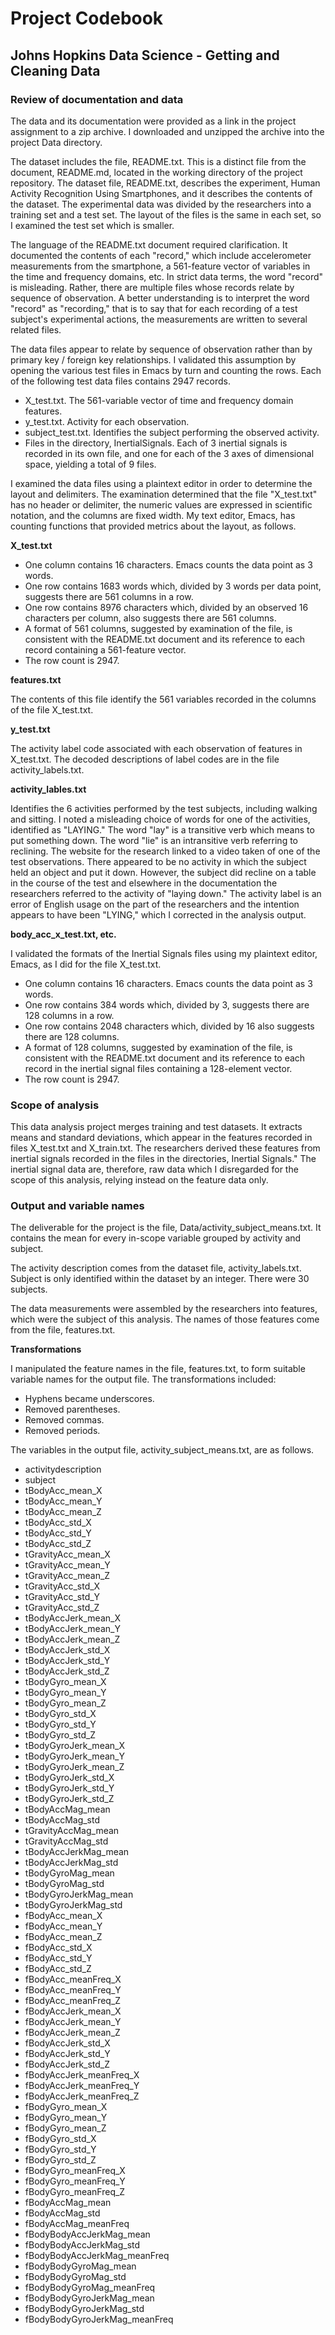 # Project Codebook
## Johns Hopkins Data Science - Getting and Cleaning Data

### Review of documentation and data
The data and its documentation were provided as a link in the project assignment to a zip archive. I downloaded and unzipped the archive into the project Data directory.

The dataset includes the file, README.txt. This is a distinct file from the document, README.md, located in the working directory of the project repository. The dataset file, README.txt, describes the experiment, Human Activity Recognition Using Smartphones, and it describes the contents of the dataset. The experimental data was divided by the researchers into a training set and a test set. The layout of the files is the same in each set, so I examined the test set which is smaller.

The language of the README.txt document required clarification. It documented the contents of each "record," which include accelerometer measurements from the smartphone, a 561-feature vector of variables in the time and frequency domains, etc. In strict data terms, the word "record" is misleading. Rather, there are multiple files whose records relate by sequence of observation. A better understanding is to interpret the word "record" as "recording," that is to say that for each recording of a test subject's experimental actions, the measurements are written to several related files.

The data files appear to relate by sequence of observation rather than by primary key / foreign key relationships. I validated this assumption by opening the various test files in Emacs by turn and counting the rows. Each of the following test data files contains 2947 records.

* X_test.txt. The 561-variable vector of time and frequency domain features.
* y_test.txt. Activity for each observation.
* subject_test.txt. Identifies the subject performing the observed activity.
* Files in the directory, InertialSignals. Each of 3 inertial signals is recorded in its own file, and one for each of the 3 axes of dimensional space, yielding a total of 9 files.

I examined the data files using a plaintext editor in order to determine the layout and delimiters. The examination determined that the file "X_test.txt" has no header or delimiter, the numeric values are expressed in scientific notation, and the columns are fixed width. My text editor, Emacs, has counting functions that provided metrics about the layout, as follows.

**X_test.txt**

* One column contains 16 characters. Emacs counts the data point as 3 words.
* One row contains 1683 words which, divided by 3 words per data point, suggests there are 561 columns in a row.
* One row contains 8976 characters which, divided by an observed 16 characters per column, also suggests there are 561 columns.
* A format of 561 columns, suggested by examination of the file, is consistent with the README.txt document and its reference to each record containing a 561-feature vector.
* The row count is 2947.

**features.txt**

The contents of this file identify the 561 variables recorded in the columns of the file X_test.txt.

**y_test.txt**

The activity label code associated with each observation of features in X_test.txt. The decoded descriptions of label codes are in the file activity_labels.txt.

**activity_lables.txt**

Identifies the 6 activities performed by the test subjects, including walking and sitting. I noted a misleading choice of words for one of the activities, identified as "LAYING." The word "lay" is a transitive verb which means to put something down. The word "lie" is an intransitive verb referring to reclining. The website for the research linked to a video taken of one of the test observations. There appeared to be no activity in which the subject held an object and put it down. However, the subject did recline on a table in the course of the test and elsewhere in the documentation the researchers referred to the activity of "laying down." The activity label is an error of English usage on the part of the researchers and the intention appears to have been "LYING," which I corrected in the analysis output.

**body_acc_x_test.txt, etc.**

I validated the formats of the Inertial Signals files using my plaintext editor, Emacs, as I did for the file X_test.txt.

* One column contains 16 characters. Emacs counts the data point as 3 words.
* One row contains 384 words which, divided by 3, suggests there are 128 columns in a row.
* One row contains 2048 characters which, divided by 16 also suggests there are 128 columns.
* A format of 128 columns, suggested by examination of the file, is consistent with the README.txt document and its reference to each record in the inertial signal files containing a 128-element vector.
* The row count is 2947.

### Scope of analysis
This data analysis project merges training and test datasets. It extracts means and standard deviations, which appear in the features recorded in files X_test.txt and X_train.txt. The researchers derived these features from inertial signals recorded in the files in the directories, Inertial Signals." The inertial signal data are, therefore, raw data which I disregarded for the scope of this analysis, relying instead on the feature data only.

### Output and variable names
The deliverable for the project is the file, Data/activity_subject_means.txt. It contains the mean for every in-scope variable grouped by activity and subject.

The activity description comes from the dataset file, activity_labels.txt. Subject is only identified within the dataset by an integer. There were 30 subjects.

The data measurements were assembled by the researchers into features, which were the subject of this analysis. The names of those features come from the file, features.txt.

**Transformations**

I manipulated the feature names in the file, features.txt, to form suitable variable names for the output file. The transformations included:

* Hyphens became underscores.
* Removed parentheses.
* Removed commas.
* Removed periods.

The variables in the output file, activity_subject_means.txt, are as follows.

* activitydescription
* subject
* tBodyAcc_mean_X              
* tBodyAcc_mean_Y
* tBodyAcc_mean_Z
* tBodyAcc_std_X               
* tBodyAcc_std_Y
* tBodyAcc_std_Z
* tGravityAcc_mean_X           
* tGravityAcc_mean_Y
* tGravityAcc_mean_Z
* tGravityAcc_std_X            
* tGravityAcc_std_Y
* tGravityAcc_std_Z
* tBodyAccJerk_mean_X          
* tBodyAccJerk_mean_Y
* tBodyAccJerk_mean_Z
* tBodyAccJerk_std_X           
* tBodyAccJerk_std_Y
* tBodyAccJerk_std_Z
* tBodyGyro_mean_X             
* tBodyGyro_mean_Y
* tBodyGyro_mean_Z
* tBodyGyro_std_X              
* tBodyGyro_std_Y
* tBodyGyro_std_Z
* tBodyGyroJerk_mean_X         
* tBodyGyroJerk_mean_Y
* tBodyGyroJerk_mean_Z
* tBodyGyroJerk_std_X          
* tBodyGyroJerk_std_Y
* tBodyGyroJerk_std_Z
* tBodyAccMag_mean             
* tBodyAccMag_std
* tGravityAccMag_mean
* tGravityAccMag_std           
* tBodyAccJerkMag_mean
* tBodyAccJerkMag_std
* tBodyGyroMag_mean            
* tBodyGyroMag_std
* tBodyGyroJerkMag_mean
* tBodyGyroJerkMag_std         
* fBodyAcc_mean_X
* fBodyAcc_mean_Y
* fBodyAcc_mean_Z              
* fBodyAcc_std_X
* fBodyAcc_std_Y
* fBodyAcc_std_Z               
* fBodyAcc_meanFreq_X
* fBodyAcc_meanFreq_Y
* fBodyAcc_meanFreq_Z          
* fBodyAccJerk_mean_X
* fBodyAccJerk_mean_Y
* fBodyAccJerk_mean_Z          
* fBodyAccJerk_std_X
* fBodyAccJerk_std_Y
* fBodyAccJerk_std_Z           
* fBodyAccJerk_meanFreq_X
* fBodyAccJerk_meanFreq_Y
* fBodyAccJerk_meanFreq_Z      
* fBodyGyro_mean_X
* fBodyGyro_mean_Y
* fBodyGyro_mean_Z             
* fBodyGyro_std_X
* fBodyGyro_std_Y
* fBodyGyro_std_Z              
* fBodyGyro_meanFreq_X
* fBodyGyro_meanFreq_Y
* fBodyGyro_meanFreq_Z         
* fBodyAccMag_mean
* fBodyAccMag_std
* fBodyAccMag_meanFreq         
* fBodyBodyAccJerkMag_mean
* fBodyBodyAccJerkMag_std
* fBodyBodyAccJerkMag_meanFreq 
* fBodyBodyGyroMag_mean
* fBodyBodyGyroMag_std
* fBodyBodyGyroMag_meanFreq    
* fBodyBodyGyroJerkMag_mean
* fBodyBodyGyroJerkMag_std
* fBodyBodyGyroJerkMag_meanFreq
 